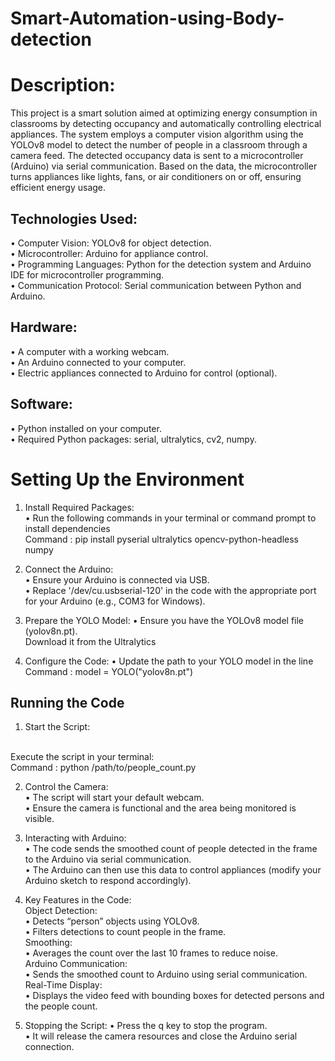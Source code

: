 # Smart-Automation-using-Body-detection
# Description:

This project is a smart solution aimed at optimizing energy consumption in classrooms by detecting occupancy and automatically controlling electrical appliances. The system employs a computer vision algorithm using the YOLOv8 model to detect the number of people in a classroom through a camera feed. The detected occupancy data is sent to a microcontroller (Arduino) via serial communication. Based on the data, the microcontroller turns appliances like lights, fans, or air conditioners on or off, ensuring efficient energy usage.

## Technologies Used:

   •	Computer Vision: YOLOv8 for object detection.
   <br>
   •	Microcontroller: Arduino for appliance control.
   <br>
   •	Programming Languages: Python for the detection system and Arduino IDE for microcontroller programming.
   <br>
   •	Communication Protocol: Serial communication between Python and Arduino.

## Hardware:
   •	A computer with a working webcam.
   <br>
   •	An Arduino connected to your computer.
   <br>
   •	Electric appliances connected to Arduino for control (optional).
   
## Software:
   •	Python installed on your computer.
   <br>
   •	Required Python packages: serial, ultralytics, cv2, numpy.

# Setting Up the Environment
1.	Install Required Packages:
    <br>
        •       Run the following commands in your terminal or command prompt to install dependencies
  	<br>
    Command : pip install pyserial ultralytics opencv-python-headless numpy

2.	Connect the Arduino:
	<br>
	•	Ensure your Arduino is connected via USB.
        <br>
	•	Replace '/dev/cu.usbserial-120' in the code with the appropriate port for your 
                Arduino (e.g., COM3 for Windows).

3.	Prepare the YOLO Model:
	•	Ensure you have the YOLOv8 model file (yolov8n.pt).
                <br>
                Download it from the Ultralytics 
  	
4.	Configure the Code:
	•	Update the path to your YOLO model in the line
                <br>
                Command : model = YOLO("yolov8n.pt")

## Running the Code
1.	Start the Script:
   <br>
   Execute the script in your terminal:
  	<br>
   Command : python /path/to/people_count.py

2.	Control the Camera:
        <br>
	•	The script will start your default webcam.
        <br>
	•	Ensure the camera is functional and the area being monitored is visible.

3.	Interacting with Arduino:
	<br>
	•	The code sends the smoothed count of people detected in the frame to the Arduino via 
                serial communication.
  	<br>
	•	The Arduino can then use this data to control appliances (modify your Arduino sketch 
                to respond accordingly).

4. Key Features in the Code:
        <br>
   Object Detection:
        <br>
	•	Detects “person” objects using YOLOv8.
        <br>
	•	Filters detections to count people in the frame.
        <br>
   Smoothing:
        <br>
	•	Averages the count over the last 10 frames to reduce noise.
        <br>
   Arduino Communication:
        <br>
	•	Sends the smoothed count to Arduino using serial communication.
        <br>
   Real-Time Display:
        <br>
	•	Displays the video feed with bounding boxes for detected persons and the people count.

5. Stopping the Script:
	•	Press the q key to stop the program.
        <br>
	•	It will release the camera resources and close the Arduino serial connection.





